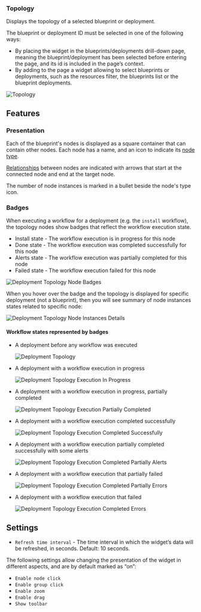 ### Topology

Displays the topology of a selected blueprint or deployment.

The blueprint or deployment ID must be selected in one of the following ways: 

* By placing the widget in the blueprints/deployments drill-down page, meaning the blueprint/deployment has been selected before entering the page, and its id is included in the page’s context. 
* By adding to the page a widget allowing to select blueprints or deployments, such as the resources filter, the blueprints list or the blueprint deployments.  

![Topology](https://docs.cloudify.co/5.1/images/ui/widgets/topology.png)

## Features

### Presentation

Each of the blueprint's nodes is displayed as a square container that can contain other nodes. 
Each node has a name, and an icon to indicate its [node type](https://docs.cloudify.co/5.1/developer/blueprints/spec-node-types).

[Relationships](https://docs.cloudify.co/5.1/developer/blueprints/spec-relationships) between nodes are indicated with arrows that start at the connected node and end at the target node.

The number of node instances is marked in a bullet beside the node's type icon.
   

### Badges

When executing a workflow for a deployment (e.g. the `install` workflow), the topology nodes show badges that reflect the workflow execution state.

* Install state - The workflow execution is in progress for this node
* Done state - The workflow execution was completed successfully for this node
* Alerts state - The workflow execution was partially completed for this node
* Failed state - The workflow execution failed for this node

![Deployment Topology Node Badges](https://docs.cloudify.co/5.1/images/ui/widgets/topology-widget-badges.png)

When you hover over the badge and the topology is displayed for specific deployment (not a blueprint), then you will see summary of node instances states related to specific node:

![Deployment Topology Node Instances Details](https://docs.cloudify.co/5.1/images/ui/widgets/topology-widget-node-instances-details.png)
 

#### Workflow states represented by badges

* A deployment before any workflow was executed

    ![Deployment Topology](https://docs.cloudify.co/5.1/images/ui/widgets/topology-widget-1.png)

* A deployment with a workflow execution in progress

    ![Deployment Topology Execution In Progress](https://docs.cloudify.co/5.1/images/ui/widgets/topology-widget-2.png)

* A deployment with a workflow execution in progress, partially completed

    ![Deployment Topology Execution Partially Completed](https://docs.cloudify.co/5.1/images/ui/widgets/topology-widget-3.png)

* A deployment with a workflow execution completed successfully

    ![Deployment Topology Execution Completed Successfully](https://docs.cloudify.co/5.1/images/ui/widgets/topology-widget-4.png)

* A deployment with a workflow execution partially completed successfully with some alerts

    ![Deployment Topology Execution Completed Partially Alerts](https://docs.cloudify.co/5.1/images/ui/widgets/topology-widget-5.png)

* A deployment with a workflow execution that partially failed

    ![Deployment Topology Execution Completed Partially Errors](https://docs.cloudify.co/5.1/images/ui/widgets/topology-widget-6.png)

* A deployment with a workflow execution that failed

    ![Deployment Topology Execution Completed Errors](https://docs.cloudify.co/5.1/images/ui/widgets/topology-widget-7.png)


## Settings 

* `Refresh time interval` - The time interval in which the widget’s data will be refreshed, in seconds. Default: 10 seconds.

The following settings allow changing the presentation of the widget in different aspects, and are by default marked as “on”: 

* `Enable node click` 
* `Enable group click` 
* `Enable zoom` 
* `Enable drag` 
* `Show toolbar` 
